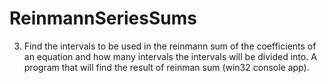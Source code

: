 # ReinmannSeriesSums

3. Find the intervals to be used in the reinmann sum of the coefficients of an equation and how many intervals the intervals will be divided into.
A program that will find the result of reinman sum (win32 console app).
